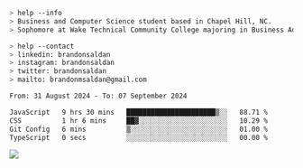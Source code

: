 ````bash
> help --info
> Business and Computer Science student based in Chapel Hill, NC.
> Sophomore at Wake Technical Community College majoring in Business Administration.
````

````bash
> help --contact
> linkedin: brandonsaldan
> instagram: brandonsaldan
> twitter: brandonsaldan
> mailto: brandonmsaldan@gmail.com
````

<!--START_SECTION:waka-->

```txt
From: 31 August 2024 - To: 07 September 2024

JavaScript   9 hrs 30 mins   ██████████████████████▒░░   88.71 %
CSS          1 hr 6 mins     ██▓░░░░░░░░░░░░░░░░░░░░░░   10.29 %
Git Config   6 mins          ▒░░░░░░░░░░░░░░░░░░░░░░░░   01.00 %
TypeScript   0 secs          ░░░░░░░░░░░░░░░░░░░░░░░░░   00.00 %
```

<!--END_SECTION:waka-->

![](https://komarev.com/ghpvc/?username=brandonsaldan&color=6A8AFF)

